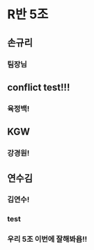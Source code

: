 # R반 5조

## 손규리
### 팀장님
## conflict test!!!
### 육정백!
## KGW
### 강경원!
## 연수김
### 김연수!
### test

### 우리 5조 이번에 잘해봐욥!!
